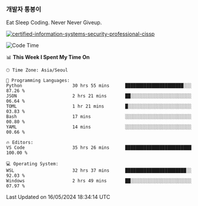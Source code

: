 ### 개발자 통붕이
Eat Sleep Coding.
Never Never Giveup.

[![certified-information-systems-security-professional-cissp](https://user-images.githubusercontent.com/44606727/157613689-acd84ec6-5f8f-4e79-89d9-a8d51f033634.png)](https://www.credly.com/badges/f394a010-85a0-450b-9136-8043af01d71c/public_url)

<!--START_SECTION:waka-->
![Code Time](http://img.shields.io/badge/Code%20Time-2%2C930%20hrs%2034%20mins-blue)

📊 **This Week I Spent My Time On** 

```text
🕑︎ Time Zone: Asia/Seoul

💬 Programming Languages: 
Python                   30 hrs 55 mins      ██████████████████████░░░   87.26 % 
JSON                     2 hrs 21 mins       ██░░░░░░░░░░░░░░░░░░░░░░░   06.64 % 
TOML                     1 hr 21 mins        █░░░░░░░░░░░░░░░░░░░░░░░░   03.83 % 
Bash                     17 mins             ░░░░░░░░░░░░░░░░░░░░░░░░░   00.80 % 
YAML                     14 mins             ░░░░░░░░░░░░░░░░░░░░░░░░░   00.66 % 

🔥 Editors: 
VS Code                  35 hrs 26 mins      █████████████████████████   100.00 % 

💻 Operating System: 
WSL                      32 hrs 37 mins      ███████████████████████░░   92.03 % 
Windows                  2 hrs 49 mins       ██░░░░░░░░░░░░░░░░░░░░░░░   07.97 % 
```


 Last Updated on 16/05/2024 18:34:14 UTC
<!--END_SECTION:waka-->
